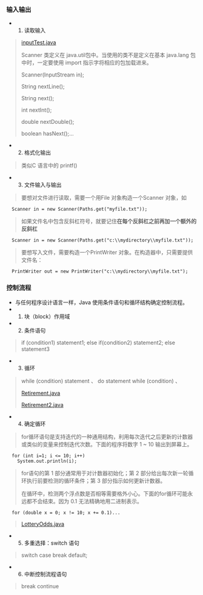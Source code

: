 ### 输入输出
- 1. 读取输入
> [inputTest.java](https://github.com/Alex5Moon/notebooks/blob/master/CoreJavaVolume-I/v1ch03/InputTest/InputTest.java)
> 
> Scanner 类定义在 java.util包中。当使用的类不是定义在基本 java.lang 包中时，一定要使用 import 指示字将相应的包加载进来。
> 
> Scanner(InputStream in); 
> 
> String nextLine();
> 
> String next(); 
> 
> int nextInt(); 
> 
> double nextDouble(); 
> 
> boolean hasNext();...
- 2. 格式化输出
> 类似C 语言中的 printf()
- 3. 文件输入与输出
> 要想对文件进行读取，需要一个用File 对象构造一个Scanner 对象，如
```
  Scanner in = new Scanner(Paths.get("myfile.txt"));
```
> 如果文件名中包含反斜杠符号，就要记住**在每个反斜杠之前再加一个额外的反斜杠**
```
  Scanner in = new Scanner(Paths.get("c:\\mydirectory\\myfile.txt"));
```
> 要想写入文件，需要构造一个PrintWriter 对象。在构造器中，只需要提供文件名：
```
  PrintWriter out = new PrintWriter("c:\\mydirectory\\myfile.txt");
```
### 控制流程
- 与任何程序设计语言一样，Java 使用条件语句和循环结构确定控制流程。
- 1. 块（block）作用域 
- 2. 条件语句
> if (condition1) statement1; else if(condition2) statement2; else statement3
- 3. 循环
> while (condition) statement 、 do statement while (condition) 、 
> 
> [Retirement.java](https://github.com/Alex5Moon/notebooks/blob/master/CoreJavaVolume-I/v1ch03/Retirement/Retirement.java)
> 
> [Retirement2.java](https://github.com/Alex5Moon/notebooks/blob/master/CoreJavaVolume-I/v1ch03/Retirement2/Retirement2.java)
- 4. 确定循环
> for循环语句是支持迭代的一种通用结构，利用每次迭代之后更新的计数器或类似的变量来控制迭代次数。下面的程序将数字 1 ~ 10 输出到屏幕上。
```
  for (int i=1; i <= 10; i++)
    System.out.println(i);
```
> for语句的第 1 部分通常用于对计数器初始化；第 2 部分给出每次新一轮循环执行前要检测的循环条件；第 3 部分指示如何更新计数器。
> 
> 在循环中，检测两个浮点数是否相等需要格外小心。下面的for循环可能永远都不会结束。因为 0.1 无法精确地用二进制表示。
```
  for (double x = 0; x != 10; x += 0.1)...
```
> [LotteryOdds.java](https://github.com/Alex5Moon/notebooks/blob/master/CoreJavaVolume-I/v1ch03/LotteryOdds/LotteryOdds.java)
- 5. 多重选择：switch 语句
> switch case break default;
- 6. 中断控制流程语句
> break continue
> 

